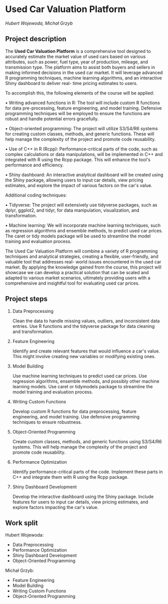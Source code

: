# Used Car Valuation Platform

_Hubert Wojewoda, Michał Grzyb_

## Project description

The **Used Car Valuation Platform** is a comprehensive tool designed to accurately estimate the
market value of used cars based on various attributes, such as power, fuel type, year of
production, mileage, and transmission type. The platform aims to assist both buyers and sellers
in making informed decisions in the used car market. It will leverage advanced R programming
techniques, machine learning algorithms, and an interactive Shiny dashboard to deliver real-
time pricing estimates to users.

To accomplish this, the following elements of the course will be applied:

• Writing advanced functions in R: The tool will include custom R functions for data
pre-processing, feature engineering, and model training. Defensive programming
techniques will be employed to ensure the functions are robust and handle potential
errors gracefully.

• Object-oriented programming: The project will utilize S3/S4/R6 systems for creating
custom classes, methods, and generic functions. These will help manage the complexity
of the project and promote code reusability.

• Use of C++ in R (Rcpp): Performance-critical parts of the code, such as complex
calculations or data manipulations, will be implemented in C++ and integrated with R
using the Rcpp package. This will enhance the tool's performance and efficiency.

• Shiny dashboard: An interactive analytical dashboard will be created using the Shiny
package, allowing users to input car details, view pricing estimates, and explore the
impact of various factors on the car's value.

Additional coding techniques:

• Tidyverse: The project will extensively use tidyverse packages, such as dplyr, ggplot2,
and tidyr, for data manipulation, visualization, and transformation.

• Machine learning: We will incorporate machine learning techniques, such as regression
algorithms and ensemble methods, to predict used car prices. The caret or tidy models
package will be used to streamline the model training and evaluation process.

The Used Car Valuation Platform will combine a variety of R programming techniques and
analytical strategies, creating a flexible, user-friendly, and valuable tool that addresses real-
world issues encountered in the used car market. By applying the knowledge gained from the
course, this project will showcase we can develop a practical solution that can be scaled and
adapted to various market scenarios, ultimately providing users with a comprehensive and
insightful tool for evaluating used car prices.

## Project steps

1. Data Preprocessing

   Clean the data to handle missing values, outliers, and inconsistent data entries.
   Use R functions and the tidyverse package for data cleaning and transformation.

2. Feature Engineering

   Identify and create relevant features that would influence a car's value.
   This might involve creating new variables or modifying existing ones.

3. Model Building

   Use machine learning techniques to predict used car prices.
   Use regression algorithms, ensemble methods, and possibly other machine learning models.
   Use caret or tidymodels package to streamline the model training and evaluation process.

4. Writing Custom Functions

   Develop custom R functions for data preprocessing, feature engineering, and model training.
   Use defensive programming techniques to ensure robustness.

5. Object-Oriented Programming

   Create custom classes, methods, and generic functions using S3/S4/R6 systems.
   This will help manage the complexity of the project and promote code reusability.

6. Performance Optimization

   Identify performance-critical parts of the code.
   Implement these parts in C++ and integrate them with R using the Rcpp package.

7. Shiny Dashboard Development

   Develop the interactive dashboard using the Shiny package.
   Include features for users to input car details, view pricing estimates, and
   explore factors impacting the car's value.

## Work split

Hubert Wojewoda:

- Data Preprocessing
- Performance Optimization
- Shiny Dashboard Development
- Object-Oriented Programming

Michał Grzyb:

- Feature Engineering
- Model Building
- Writing Custom Functions
- Object-Oriented Programming
